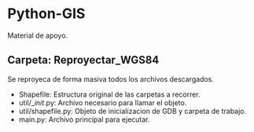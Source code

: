# Python-GIS
Material de apoyo.

## Carpeta: Reproyectar_WGS84
Se reproyeca de forma masiva todos los archivos descargados.

- Shapefile: Estructura original de las carpetas a recorrer.
- util/__init_.py: Archivo necesario para llamar el objeto. 
- util/shapefile.py: Objeto de inicializacion de GDB y carpeta de trabajo.
- main.py: Archivo principal para ejecutar.